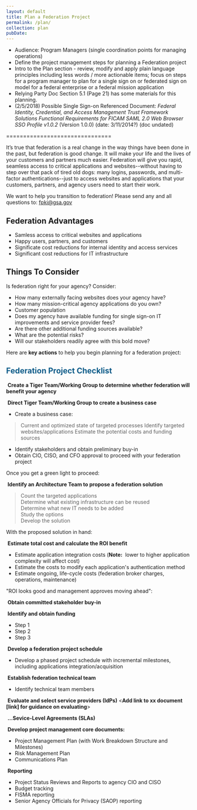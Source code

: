 ```yaml
---
layout: default
title: Plan a Federation Project
permalink: /plan/
collection: plan
pubDate: 
---
```


- Audience: Program Managers (single coordination points for managing operations)
- Define the project management steps for planning a Federation project 
- Intro to the Plan section - review, modify and apply plain language principles including less words / more actionable items; focus on steps for a program manager to plan for a single sign on or federated sign on model for a federal enterprise or a federal mission application
- Relying Party Doc Section 5.1 (Page 21) has some materials for this planning.
- (2/5/2018) Possible Single Sign-on Referenced Document: _Federal Identity, Credential, and Access Management Trust Framework Solutions Functional Requirements for FICAM SAML 2.0 Web Browser SSO Profile v1.0.2_ (Version 1.0.0) (date: 3/11/2014?) (doc undated)

===============================

It’s true that federation is a real change in the way things have been done in the past, but federation is good change.  It will make your life and the lives of your customers and partners much easier.  Federation will give you rapid, seamless access to critical applications and websites--without having to step over that pack of tired old dogs:  many logins, passwords, and multi-factor authentications--just to access websites and applications that your customers, partners, and agency users need to start their work.  

We want to help you transition to federation! Please send any and all questions to: fpki@gsa.gov

## Federation Advantages 

* Samless access to critical websites and applications
* Happy users, partners, and customers
* Significate cost reductions for internal identity and access services
* Significant cost reductions for IT infrastructure


## Things To Consider
Is federation right for your agency?  Consider:

* How many externally facing websites does your agency have? 
* How many mission-critical agency applications do you own?
* Customer population
* Does my agency have available funding for single sign-on IT improvements and service provider fees?
* Are there other additional funding sources available?
* What are the potential risks?
* Will our stakeholders readily agree with this bold move? 

Here are **key actions** to help you begin planning for a federation project:  

## <span style="color: #0C5C89">**Federation Project Checklist**</span>

<i class="fa fa-check-square-o"></i> &nbsp;**Create a Tiger Team/Working Group to determine whether federation will benefit your agency**

<i class="fa fa-check-square-o"></i> &nbsp;**Direct Tiger Team/Working Group to create a business case**
* Create a business case:
> Current and optimized state of targeted processes
> Identify targeted websites/applications
> Estimate the potential costs and funding sources
* Identify stakeholders and obtain preliminary buy-in
* Obtain CIO, CISO, and CFO approval to proceed with your federation project

Once you get a green light to proceed:

<i class="fa fa-check-square-o"></i> &nbsp;**Identify an Architecture Team to propose a federation solution**
> Count the targeted applications<br>
> Determine what existing infrastructure can be reused<br>
> Determine what new IT needs to be added<br>
> Study the options<br>
> Develop the solution<br>

With the proposed solution in hand:

<i class="fa fa-check-square-o"></i> &nbsp;**Estimate total cost and calculate the ROI benefit**
* Estimate application integration costs (**Note:**&nbsp;&nbsp;lower to higher application complexity will affect cost)
* Estimate the costs to modify each application's authentication method
* Estimate ongoing, life-cycle costs (federation broker charges, operations, maintenance)

"ROI looks good and management approves moving ahead":

<i class="fa fa-check-square-o"></i> &nbsp;**Obtain committed stakeholder buy-in**

<i class="fa fa-check-square-o"></i> &nbsp;**Identify and obtain funding**
* Step 1
* Step 2
* Step 3

<i class="fa fa-check-square-o"></i> &nbsp;**Develop a federation project schedule** 
* Develop a phased project schedule with incremental milestones, including applications integration/acquisition

<i class="fa fa-check-square-o"></i> &nbsp;**Establish federation technical team**
* Identify technical team members

<i class="fa fa-check-square-o"></i> &nbsp;**Evaluate and select service providers (IdPs)**
<**Add link to xx document [link] for guidance on evaluating**> 

<i class="fa fa-check-square-o"></i> &nbsp;**...Sevice-Level Agreements (SLAs)**

<i class="fa fa-check-square-o"></i> &nbsp;**Develop project management core documents:**
* Project Management Plan (with Work Breakdown Structure and Milestones)
* Risk Management Plan
* Communications Plan

<i class="fa fa-check-square-o"></i> &nbsp;**Reporting**
* Project Status Reviews and Reports to agency CIO and CISO
* Budget tracking
* FISMA reporting
* Senior Agency Officials for Privacy (SAOP) reporting
